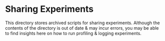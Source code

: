 # Sharing Experiments 

This directory stores archived scripts for sharing experiments. Although the contents of the directory is out of date & may incur errors, you may be able to find insights here on how to run profiling & logging experiments. 